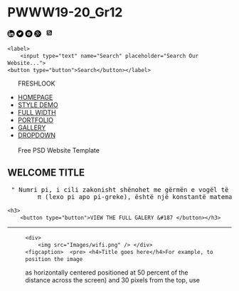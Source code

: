 # PWWW19-20_Gr12

<!DOCTYPE html>
<html lang="en">
<head>
    <meta charset ="utf-8">
    <title>Projekti</title>
    <link rel="stylesheet" type="text/css" href="PWWW19-20_Gr12.css">
</head>

<body>
<p>
    <a href="http://www.instagram.com" class="in">
        <img src="Images/insta.png" height="16" alt="in"/></a>
    <a href="http://www.twitter.com">
        <img src="Images/twitter.png" height="16" alt="Twitter"/></a>
    <a href="http://www.pinterest.com">
        <img src="Images/pinterest.png" height="16" alt="Pinterest"/></a>
    <a href="http://www.google.com">
        <img src="Images/google.png" height="16" alt="Google+"/></a>
    <a href="http://www.wifi.com">
        <img src="Images/wifi.png" height="20" alt="Wifi"/></a>


    <label>
        <input type="text" name="Search" placeholder="Search Our Website...">
    <button type="button">Search</button></label>
</p>

<p>
    <nav>
        <ul>
<p>FRESHLOOK</p>


<li><a href="#">HOMEPAGE</a></li>
<li><a href="#">STYLE DEMO</a></li>
<li><a href="#">FULL WIDTH</a></li>
<li><a href="#">PORTFOLIO</a></li>
<li><a href="#">GALLERY</a></li>
<li><a href="#">DROPDOWN</a></li><br>
<p1>Free PSD Website Template</p1>
        </ul>
     </nav>
</p>

<section>
    <h1> WELCOME TITLE</h1>
    <div>
    <pre> " Numri pi, i cili zakonisht shënohet me gërmën e vogël të alfabetit grek
        π (lexo pi apo pi-greke), është një konstantë matematikore "  </pre></div>


    <h3>
        <button type="button">VIEW THE FULL GALERY &#187 </button></h3>
</section>
<hr>

<aside> <figure>

    <div>
        <img src="Images/wifi.png" /> </div>
    <figcaption>  <pre> <h4>Title goes here</h4>For example, to position the image
as horizontally centered positioned at
50 percent of the distance across the
 screen) and 30 pixels
from the top, use
        </pre>
   </figcaption>

</figure>
</aside>



</body>
